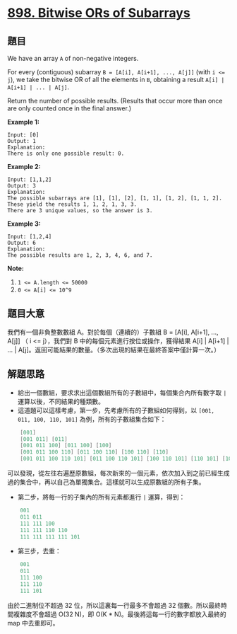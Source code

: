 # [898. Bitwise ORs of Subarrays](https://leetcode.com/problems/bitwise-ors-of-subarrays/)


## 題目

We have an array `A` of non-negative integers.

For every (contiguous) subarray `B = [A[i], A[i+1], ..., A[j]]` (with `i <= j`), we take the bitwise OR of all the elements in `B`, obtaining a result `A[i] | A[i+1] | ... | A[j]`.

Return the number of possible results. (Results that occur more than once are only counted once in the final answer.)

**Example 1:**

    Input: [0]
    Output: 1
    Explanation: 
    There is only one possible result: 0.

**Example 2:**

    Input: [1,1,2]
    Output: 3
    Explanation: 
    The possible subarrays are [1], [1], [2], [1, 1], [1, 2], [1, 1, 2].
    These yield the results 1, 1, 2, 1, 3, 3.
    There are 3 unique values, so the answer is 3.

**Example 3:**

    Input: [1,2,4]
    Output: 6
    Explanation: 
    The possible results are 1, 2, 3, 4, 6, and 7.

**Note:**

1. `1 <= A.length <= 50000`
2. `0 <= A[i] <= 10^9`


## 題目大意

我們有一個非負整數數組 A。對於每個（連續的）子數組 B = [A[i], A[i+1], ..., A[j]] （ i <= j），我們對 B 中的每個元素進行按位或操作，獲得結果 A[i] | A[i+1] | ... | A[j]。返回可能結果的數量。（多次出現的結果在最終答案中僅計算一次。）



## 解題思路

- 給出一個數組，要求求出這個數組所有的子數組中，每個集合內所有數字取 `|` 運算以後，不同結果的種類數。
- 這道題可以這樣考慮，第一步，先考慮所有的子數組如何得到，以 `[001, 011, 100, 110, 101]` 為例，所有的子數組集合如下：

```c
    [001]  
    [001 011] [011]  
    [001 011 100] [011 100] [100]  
    [001 011 100 110] [011 100 110] [100 110] [110]  
    [001 011 100 110 101] [011 100 110 101] [100 110 101] [110 101] [101]  
```

可以發現，從左往右遍歷原數組，每次新來的一個元素，依次加入到之前已經生成過的集合中，再以自己為單獨集合。這樣就可以生成原數組的所有子集。

- 第二步，將每一行的子集內的所有元素都進行 `|` 運算，得到：

```c
    001  
    011 011  
    111 111 100  
    111 111 110 110  
    111 111 111 111 101  
```

- 第三步，去重：

```c
    001  
    011  
    111 100  
    111 110  
    111 101  
```

由於二進制位不超過 32 位，所以這裏每一行最多不會超過 32 個數。所以最終時間複雜度不會超過 O(32 N)，即 O(K * N)。最後將這每一行的數字都放入最終的 map 中去重即可。
